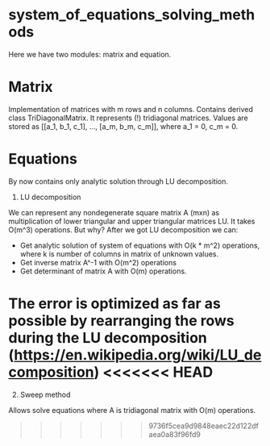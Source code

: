 # system_of_equations_solving_methods
Here we have two modules: matrix and equation.

# Matrix
Implementation of matrices with m rows and n columns. Contains derived class TriDiagonalMatrix. It represents (!) tridiagonal matrices. Values are stored as [[a_1, b_1, c_1], ..., [a_m, b_m, c_m]], where a_1 = 0, c_m = 0.

# Equations
By now contains only analytic solution through LU decomposition.

1) LU decomposition

We can represent any nondegenerate square matrix A (mxn) as multiplication of lower triangular and upper triangular matrices LU. It takes O(m^3) operations.  But why? After we got LU decomposition we can:
- Get analytic solution of system of equations with O(k * m^2) operations, where k is number of columns in matrix of unknown values.
- Get inverse matrix A^-1 with O(m^2) operations
- Get determinant of matrix A with O(m) operations.

The error is optimized as far as possible by rearranging the rows during the LU decomposition (https://en.wikipedia.org/wiki/LU_decomposition)
<<<<<<< HEAD
=======

2) Sweep method

Allows solve equations where A is tridiagonal matrix with O(m) operations.
>>>>>>> 9736f5cea9d9848eaec22d122dfaea0a83f96fd9
